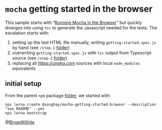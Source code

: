 # `mocha` getting started in the browser

This sample starts with “[Running Mocha in the Browser](https://mochajs.org/#running-mocha-in-the-browser)” but quickly diverges into using `tsc` to generate the Javascript needed for the tests. The escalation starts with:

1) setting up the test HTML file manually, writing `getting-started.spec.js` by hand (see `/step-1` [folder](./__tests__/step-1))
2) overwriting `getting-started.spec.js` with `tsc` output from Typescript source (see `/step-2` [folder](./__tests__/step-2))
3) replacing all <https://unpkg.com> sources with local `node_modules` equivalents

## initial setup

From the parent `npm` package [folder](../../../mocha-and-typescript), we started with:

```console
npx lerna create @songhay/mocha-getting-started-browser --description "see README" --yes
npx lerna bootstrap
```

@[BryanWilhite](https://twitter.com/BryanWilhite)
